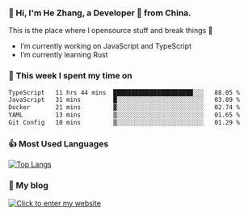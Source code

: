 ### 👋 Hi, I'm He Zhang, a Developer 🚀 from China.

This is the place where I opensource stuff and break things :rofl:

- I’m currently working on JavaScript and TypeScript
- I’m currently learning Rust

### 💪 This week I spent my time on 
<!--START_SECTION:waka-->

```txt
TypeScript   11 hrs 44 mins  ██████████████████████░░░   88.05 %
JavaScript   31 mins         █░░░░░░░░░░░░░░░░░░░░░░░░   03.89 %
Docker       21 mins         ▓░░░░░░░░░░░░░░░░░░░░░░░░   02.74 %
YAML         13 mins         ▒░░░░░░░░░░░░░░░░░░░░░░░░   01.65 %
Git Config   10 mins         ▒░░░░░░░░░░░░░░░░░░░░░░░░   01.29 %
```

<!--END_SECTION:waka-->

### 👍 Most Used Languages
[![Top Langs](https://github-readme-stats.vercel.app/api/top-langs/?username=zhanghecool&layout=compact)](https://zhanghe.cool)

### 🌈 My blog 
[![Click to enter my website](https://cdn.jsdelivr.net/gh/zhanghecool/assets/images/gif/zhanghecools.gif)](https://zhanghe.cool)
